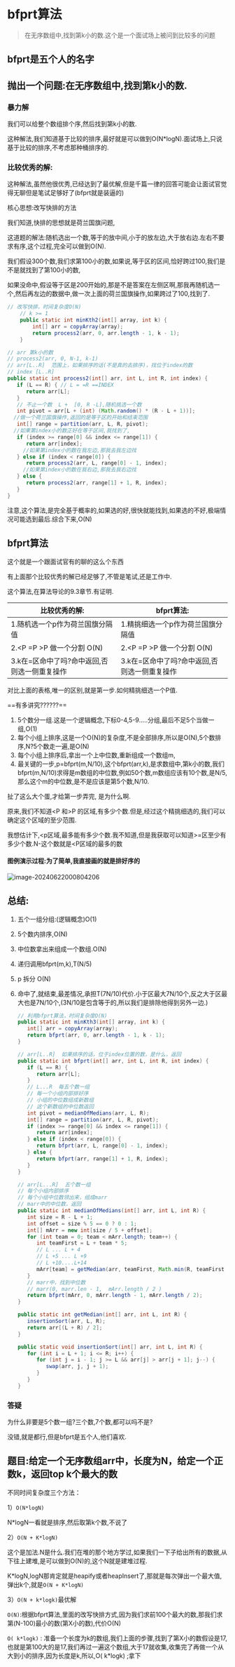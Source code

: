 # bfprt算法

> 在无序数组中,找到第k小的数.这个是一个面试场上被问到比较多的问题

## bfprt是五个人的名字

## 抛出一个问题:在无序数组中,找到第k小的数.

### 暴力解

我们可以给整个数组排个序,然后找到第k小的数.

这种解法,我们知道基于比较的排序,最好就是可以做到O(N*logN).面试场上,只说基于比较的排序,不考虑那种桶排序的.

### 比较优秀的解:

这种解法,虽然他很优秀,已经达到了最优解,但是千篇一律的回答可能会让面试官觉得无聊但是笔试足够好了(bfprt就是装逼的)

核心思想:改写快排的方法

我们知道,快排的思想就是荷兰国旗问题,

这道题的解法:随机选出一个数,等于的放中间,小于的放左边,大于放右边.左右不要求有序,这个过程,完全可以做到O(N).

我们假设300个数,我们求第100小的数,如果说,等于区的区间,恰好跨过100,我们是不是就找到了第100小的数,

如果没命中,假设等于区是200开始的,那是不是答案在左侧区啊,那我再随机选一个,然后再左边的数据中,做一次上面的荷兰国旗操作,如果跨过了100,找到了.

```java
// 改写快排，时间复杂度O(N)
	// k >= 1
	public static int minKth2(int[] array, int k) {
		int[] arr = copyArray(array);
		return process2(arr, 0, arr.length - 1, k - 1);
	}

// arr 第k小的数
// process2(arr, 0, N-1, k-1)
// arr[L..R]  范围上，如果排序的话(不是真的去排序)，找位于index的数
// index [L..R]
public static int process2(int[] arr, int L, int R, int index) {
   if (L == R) { // L = =R ==INDEX
      return arr[L];
   }
   // 不止一个数  L +  [0, R -L],随机挑选一个数
   int pivot = arr[L + (int) (Math.random() * (R - L + 1))];
  //做一个荷兰国旗操作,返回的是等于区的开始和结束范围
   int[] range = partition(arr, L, R, pivot);
  //如果第index小的数正好在等于区间,我找到了,
   if (index >= range[0] && index <= range[1]) {
      return arr[index];
     //如果第index小的数在我左边,那我去我左边找
   } else if (index < range[0]) {
      return process2(arr, L, range[0] - 1, index);
     //如果第index小的数在我右边,那我去我右边找
   } else {
      return process2(arr, range[1] + 1, R, index);
   }
}
```

注意,这个算法,是完全基于概率的,如果选的好,很快就能找到,如果选的不好,极端情况可能选到最后.综合下来,O(N)



## bfprt算法

这个就是一个跟面试官有的聊的这么个东西

有上面那个比较优秀的解已经足够了,不管是笔试,还是工作中.

这个算法,在算法导论的9.3章节.有证明.

| 比较优秀的解:                                | bfprt算法:                                   |
| -------------------------------------------- | -------------------------------------------- |
| 1.随机选一个p作为荷兰国旗分隔值              | 1.精挑细选一个p作为荷兰国旗分隔值            |
| 2.<P =P >P 做一个分割 O(N)                   | 2.<P =P >P 做一个分割 O(N)                   |
| 3.k在=区命中了吗?命中返回,否则选一侧重复操作 | 3.k在=区命中了吗?命中返回,否则选一侧重复操作 |

对比上面的表格,唯一的区别,就是第一步.如何精挑细选一个P值.

==有多讲究??????==

1. 5个数分一组.这是一个逻辑概念,下标0-4,5-9.....分组,最后不足5个当做一组,O(1)
2. 每个小组上排序,这是一个O(N)的复杂度,不是全部排序,所以是O(N),5个数排序,N?5个数走一遍,是O(N)
3. 每个小组上排序后,拿出一个上中位数,重新组成一个数组m,
4. 最关键的一步,p=bfprt(m,N/10),这个bfprt(arr,k),是求数组中,第k小的数,我们bfprt(m,N/10)求得是m数组的中位数,例如50个数,m数组应该有10个数,是N/5,那么这个m的中位数,是不是应该是第5个数,N/10.

扯了这么大个蛋,才给第一步弄完, 是为什么啊.

原来,我们不知道<P 和>P 的区域,有多少个数.但是,经过这个精挑细选的,我们可以确定这个区域的至少范围.

我想估计下,<p区域,最多能有多少个数.我不知道,但是我获取可以知道>=区至少有多少个数.N-这个数就是<P区域的最多的数

#### 图例演示过程:为了简单,我直接画的就是排好序的

![image-20240622000804206](./picture/image-20240622000804206.png)

## 总结:

1. 五个一组分组:(逻辑概念)O(1)

2. 5个数内排序,O(N)

3. 中位数拿出来组成一个数组.O(N)

4. 递归调用bfprt(m,k),T(N/5)

5. <p =p >p 拆分 O(N)

6. 命中了,就结束,最差情况,承担T(7N/10)代价.小于区最大7N/10个,反之大于区最大也是7N/10个,(3N/10是包含等于的,所以我们是排除他得到另外一边.)

   ```java
   // 利用bfprt算法，时间复杂度O(N)
   public static int minKth3(int[] array, int k) {
      int[] arr = copyArray(array);
      return bfprt(arr, 0, arr.length - 1, k - 1);
   }
   
   // arr[L..R]  如果排序的话，位于index位置的数，是什么，返回
   public static int bfprt(int[] arr, int L, int R, int index) {
      if (L == R) {
         return arr[L];
      }
      // L...R  每五个数一组
      // 每一个小组内部排好序
      // 小组的中位数组成新数组
      // 这个新数组的中位数返回
      int pivot = medianOfMedians(arr, L, R);
      int[] range = partition(arr, L, R, pivot);
      if (index >= range[0] && index <= range[1]) {
         return arr[index];
      } else if (index < range[0]) {
         return bfprt(arr, L, range[0] - 1, index);
      } else {
         return bfprt(arr, range[1] + 1, R, index);
      }
   }
   
   // arr[L...R]  五个数一组
   // 每个小组内部排序
   // 每个小组中位数领出来，组成marr
   // marr中的中位数，返回
   public static int medianOfMedians(int[] arr, int L, int R) {
      int size = R - L + 1;
      int offset = size % 5 == 0 ? 0 : 1;
      int[] mArr = new int[size / 5 + offset];
      for (int team = 0; team < mArr.length; team++) {
         int teamFirst = L + team * 5;
         // L ... L + 4
         // L +5 ... L +9
         // L +10....L+14
         mArr[team] = getMedian(arr, teamFirst, Math.min(R, teamFirst + 4));
      }
      // marr中，找到中位数
      // marr(0, marr.len - 1,  mArr.length / 2 )
      return bfprt(mArr, 0, mArr.length - 1, mArr.length / 2);
   }
   
   public static int getMedian(int[] arr, int L, int R) {
      insertionSort(arr, L, R);
      return arr[(L + R) / 2];
   }
   
   public static void insertionSort(int[] arr, int L, int R) {
      for (int i = L + 1; i <= R; i++) {
         for (int j = i - 1; j >= L && arr[j] > arr[j + 1]; j--) {
            swap(arr, j, j + 1);
         }
      }
   }
   ```

### 答疑

为什么非要是5个数一组?三个数,7个数,都可以吗不是?

没错,就是都行,但是bfprt是五个人,他们喜欢.



## 题目:给定一个无序数组arr中，长度为N，给定一个正数k，返回top k个最大的数


不同时间复杂度三个方法：

1）`O(N*logN)`

N*logN一看就是排序,然后取第k个数,不说了

2）`O(N + K*logN)`

这个是加法.N是什么.我们在堆的那个地方学过,如果我们一下子给出所有的数据,从下往上建堆,是可以做到O(N)的,这个N就是建堆过程.

K*logN,logN那肯定就是heapify或者heapInsert了,那就是每次弹出一个最大值,弹出k个,就是`O(N + K*logN)`

3）`O(N + k*logk)`最优解

`O(N)`:根据bfprt算法,里面的改写快排方式,因为我们求前100个最大的数,那我们求第(N-100)最小的数(第X小的数),代价O(N)

`O( k*logk)` : 准备一个长度为k的数组,我们上面的步骤,找到了第X小的数假设是17,也就是第100大的是17,我们再过一遍这个数组,大于17就收集,收集完了再做一个从大到小的排序,因为长度是k,所以,O( k*logk) ;拿下